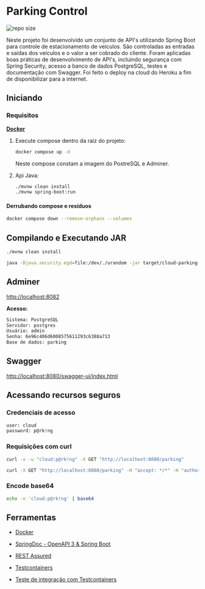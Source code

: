 # Parking Control

![repo size](https://img.shields.io/github/repo-size/natanaelsc/cloud-parking)

Neste projeto foi desenvolvido um conjunto de API's utilizando Spring Boot para controle de estacionamento de veículos. São controladas as entradas e saídas dos veículos e o valor a ser cobrado do cliente. Foram aplicadas boas práticas de desenvolvimento de API's, incluindo segurança com Spring Security, acesso a banco de dados PostgreSQL, testes e documentação com Swagger. Foi feito o deploy na cloud do Heroku a fim de disponibilizar para a internet.

## Iniciando

### Requisitos

**[Docker](https://www.docker.com/products/docker-desktop)**

1. Execute compose dentro da raiz do projeto:

    ```sh
    docker compose up -d
    ```

    Neste compose constam a imagem do PostreSQL e Adminer.

2. Api Java:

    ```sh
    ./mvnw clean install
    ./mvnw spring-boot:run
    ```

#### Derrubando compose e resíduos

```sh
docker compose down --remove-orphans --volumes
```

## Compilando e Executando JAR

```sh
./mvnw clean install
```

```sh
java -Djava.security.egd=file:/dev/./urandom -jar target/cloud-parking-0.0.1-SNAPSHOT.jar
```

## Adminer

<http://localhost:8082>

**Acesso:**

```txt
Sistema: PostgreSQL
Servidor: postgres
Usuário: admin
Senha: 6e96c406d6008575611293c6388a713
Base de dados: parking
```

## Swagger

<http://localhost:8080/swagger-ui/index.html>

## Acessando recursos seguros

### Credenciais de acesso

```txt
user: cloud
password: p@rk!ng
```

### Requisições com curl

```sh
curl -v -u "cloud:p@rk!ng" -X GET "http://localhost:8080/parking"
```

```sh
curl -X GET "http://localhost:8080/parking" -H "accept: */*" -H "authorization: Basic Y2xvdWQ6cEByayFuZw=="
```

### Encode base64

```sh
echo -n 'cloud:p@rk!ng' | base64
```

## Ferramentas

* [Docker](https://www.docker.com/products/docker-desktop)

* [SpringDoc - OpenAPI 3 & Spring Boot](https://springdoc.org)

* [REST Assured](https://github.com/rest-assured/rest-assured/wiki/GettingStarted)

* [Testcontainers](https://www.testcontainers.org)

* [Teste de integração com Testcontainers](https://www.baeldung.com/spring-boot-testcontainers-integration-test)
